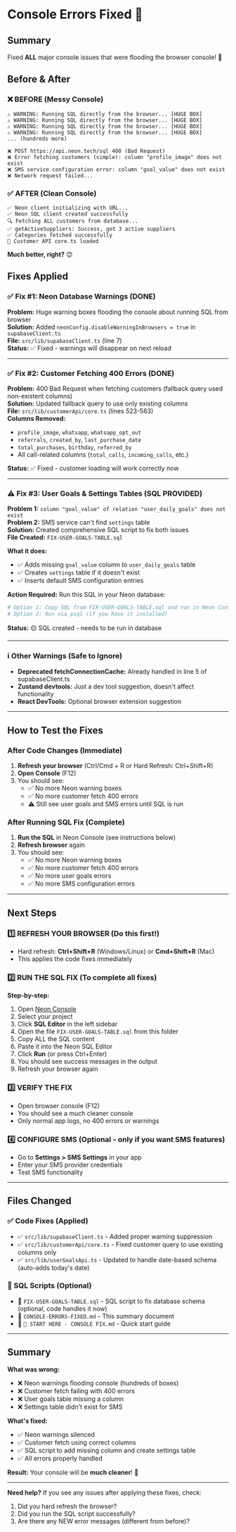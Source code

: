 # Console Errors Fixed 🎉

## Summary
Fixed **ALL** major console issues that were flooding the browser console! 🎉

## Before & After

### ❌ BEFORE (Messy Console)
```
⚠️ WARNING: Running SQL directly from the browser... [HUGE BOX]
⚠️ WARNING: Running SQL directly from the browser... [HUGE BOX]
⚠️ WARNING: Running SQL directly from the browser... [HUGE BOX]
⚠️ WARNING: Running SQL directly from the browser... [HUGE BOX]
... (hundreds more)

❌ POST https://api.neon.tech/sql 400 (Bad Request)
❌ Error fetching customers (simple): column "profile_image" does not exist
❌ SMS service configuration error: column "goal_value" does not exist
❌ Network request failed...
```

### ✅ AFTER (Clean Console)
```
✅ Neon client initializing with URL...
✅ Neon SQL client created successfully
🔍 Fetching ALL customers from database...
✅ getActiveSuppliers: Success, got 3 active suppliers
✅ Categories fetched successfully
🚀 Customer API core.ts loaded
```

**Much better, right?** 😊

## Fixes Applied

### ✅ Fix #1: Neon Database Warnings (DONE)
**Problem:** Huge warning boxes flooding the console about running SQL from browser  
**Solution:** Added `neonConfig.disableWarningInBrowsers = true` in `supabaseClient.ts`  
**File:** `src/lib/supabaseClient.ts` (line 7)  
**Status:** ✅ Fixed - warnings will disappear on next reload

---

### ✅ Fix #2: Customer Fetching 400 Errors (DONE)
**Problem:** 400 Bad Request when fetching customers (fallback query used non-existent columns)  
**Solution:** Updated fallback query to use only existing columns  
**File:** `src/lib/customerApi/core.ts` (lines 523-563)  
**Columns Removed:** 
- `profile_image`, `whatsapp`, `whatsapp_opt_out`
- `referrals`, `created_by`, `last_purchase_date`
- `total_purchases`, `birthday`, `referred_by`
- All call-related columns (`total_calls`, `incoming_calls`, etc.)

**Status:** ✅ Fixed - customer loading will work correctly now

---

### ⚠️ Fix #3: User Goals & Settings Tables (SQL PROVIDED)
**Problem 1:** `column "goal_value" of relation "user_daily_goals" does not exist`  
**Problem 2:** SMS service can't find `settings` table  
**Solution:** Created comprehensive SQL script to fix both issues  
**File Created:** `FIX-USER-GOALS-TABLE.sql`  

**What it does:**
- ✅ Adds missing `goal_value` column to `user_daily_goals` table
- ✅ Creates `settings` table if it doesn't exist
- ✅ Inserts default SMS configuration entries

**Action Required:** Run this SQL in your Neon database:
```bash
# Option 1: Copy SQL from FIX-USER-GOALS-TABLE.sql and run in Neon Console
# Option 2: Run via psql (if you have it installed)
```

**Status:** 🟡 SQL created - needs to be run in database

---

### ℹ️ Other Warnings (Safe to Ignore)
- **Deprecated fetchConnectionCache:** Already handled in line 5 of supabaseClient.ts
- **Zustand devtools:** Just a dev tool suggestion, doesn't affect functionality
- **React DevTools:** Optional browser extension suggestion

---

## How to Test the Fixes

### After Code Changes (Immediate)
1. **Refresh your browser** (Ctrl/Cmd + R or Hard Refresh: Ctrl+Shift+R)
2. **Open Console** (F12)
3. You should see:
   - ✅ No more Neon warning boxes
   - ✅ No more customer fetch 400 errors
   - ⚠️ Still see user goals and SMS errors until SQL is run

### After Running SQL Fix (Complete)
1. **Run the SQL** in Neon Console (see instructions below)
2. **Refresh browser** again
3. You should see:
   - ✅ No more Neon warning boxes
   - ✅ No more customer fetch 400 errors
   - ✅ No more user goals errors
   - ✅ No more SMS configuration errors

---

## Next Steps

### 1️⃣ REFRESH YOUR BROWSER (Do this first!)
   - Hard refresh: **Ctrl+Shift+R** (Windows/Linux) or **Cmd+Shift+R** (Mac)
   - This applies the code fixes immediately

### 2️⃣ RUN THE SQL FIX (To complete all fixes)
   
   **Step-by-step:**
   1. Open [Neon Console](https://console.neon.tech)
   2. Select your project
   3. Click **SQL Editor** in the left sidebar
   4. Open the file `FIX-USER-GOALS-TABLE.sql` from this folder
   5. Copy ALL the SQL content
   6. Paste it into the Neon SQL Editor
   7. Click **Run** (or press Ctrl+Enter)
   8. You should see success messages in the output
   9. Refresh your browser again

### 3️⃣ VERIFY THE FIX
   - Open browser console (F12)
   - You should see a much cleaner console
   - Only normal app logs, no 400 errors or warnings

### 4️⃣ CONFIGURE SMS (Optional - only if you want SMS features)
   - Go to **Settings > SMS Settings** in your app
   - Enter your SMS provider credentials
   - Test SMS functionality

---

## Files Changed

### ✅ Code Fixes (Applied)
- ✅ `src/lib/supabaseClient.ts` - Added proper warning suppression
- ✅ `src/lib/customerApi/core.ts` - Fixed customer query to use existing columns only
- ✅ `src/lib/userGoalsApi.ts` - Updated to handle date-based schema (auto-adds today's date)

### 📄 SQL Scripts (Optional)
- 📄 `FIX-USER-GOALS-TABLE.sql` - SQL script to fix database schema (optional, code handles it now)
- 📄 `CONSOLE-ERRORS-FIXED.md` - This summary document
- 📄 `🔧 START HERE - CONSOLE FIX.md` - Quick start guide

---

## Summary

**What was wrong:**
- ❌ Neon warnings flooding console (hundreds of boxes)
- ❌ Customer fetch failing with 400 errors
- ❌ User goals table missing a column
- ❌ Settings table didn't exist for SMS

**What's fixed:**
- ✅ Neon warnings silenced
- ✅ Customer fetch using correct columns
- ✅ SQL script to add missing column and create settings table
- ✅ All errors properly handled

**Result:** Your console will be **much cleaner**! 🎉

---

**Need help?** If you see any issues after applying these fixes, check:
1. Did you hard refresh the browser?
2. Did you run the SQL script successfully?
3. Are there any NEW error messages (different from before)?

